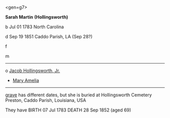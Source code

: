 <gen=g7>

<b>Sarah Martin</b> <b>(Hollingsworth)</b>

b Jul 01 1783 North Carolina

d Sep 19 1851 Caddo Parish, LA (Sep 28?)

f

m

<hr>

o [Jacob Hollingsworth, Jr.](jacob_hollingsworth_1775.md)

- [Mary Amelia](../g6/mary_amelia_hollingsworth.md)

<hr>

[grave](https://www.findagrave.com/memorial/116388581/sarah-hollingsworth) has different dates, but she is buried at Hollingsworth Cemetery
Preston, Caddo Parish, Louisiana, USA

They have
BIRTH	 07 Jul 1783
DEATH	 28 Sep 1852 (aged 69)
